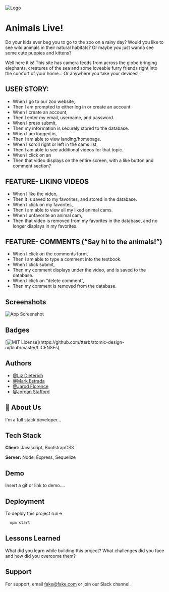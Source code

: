 ![Logo](https://dev-to-uploads.s3.amazonaws.com/uploads/articles/th5xamgrr6se0x5ro4g6.png)


# Animals Live!
  
Do your kids ever beg you to go to the zoo on a rainy day?
Would you like to see wild animals in their natural habitats?
Or maybe you just wanna see some cute puppies and kittens?

Well here it is! This site has camera feeds from across the globe 
bringing elephants, creatures of the sea and some loveable furry friends
right into the comfort of your home... Or anywhere you take your devices!



## USER STORY:

* When I go to our zoo website,
* Then I am prompted to either log in or create an account.
* When I create an account,
* Then I enter my email, username, and password.
* When I press submit,
* Then my information is securely stored to the database.
* When I am logged in,
* Then I am able to view landing/homepage.
* When I scroll right or left in the cams list,
* Then I am able to see additional videos for that topic.
* When I click on an
* Then that video displays on the entire screen, with a like button and comment section?
## FEATURE- LIKING VIDEOS
* When I like the video,
* Then it is saved to my favorites, and stored in the database.
* When I click on my favorites,
* Then I am able to view all my liked animal cams.
* When I unfavorite an animal cam,
* Then that video is removed from my favorites in the database, and no longer displays in my favorites.
## FEATURE- COMMENTS (“Say hi to the animals!”)
* When I click on the comments form,
* Then I am able to type a comment into the textbook.
* When I click submit,
* Then my comment displays under the video, and is saved to the database.
* When I click on “delete comment”,
* Then my comment is removed from the database.
## Screenshots

![App Screenshot](https://via.placeholder.com/468x300?text=App+Screenshot+Here)


## Badges



[![MIT License](https://img.shields.io/apm/l/atomic-design-ui.svg?)](https://github.com/tterb/atomic-design-ui/blob/master/LICENSEs)



## Authors

- [@Liz Dieterich](https://github.com/dieterichelizabeth)
- [@Mark Estrada](https://github.com/hmarkestrad)
- [@Jarod Florence](https://www.github.com/JFlo1981)
- [@Jordan Stafford](https://github.com/jowstafford)


## 🚀 About Us
I'm a full stack developer...


## Tech Stack

**Client:** Javascript, BootstrapCSS

**Server:** Node, Express, Sequelize


## Demo

Insert a gif or link to demo....


## Deployment

To deploy this project run->

```bash
  npm start
```


## Lessons Learned

What did you learn while building this project? What challenges did you face and how did you overcome them?


## Support

For support, email fake@fake.com or join our Slack channel.


